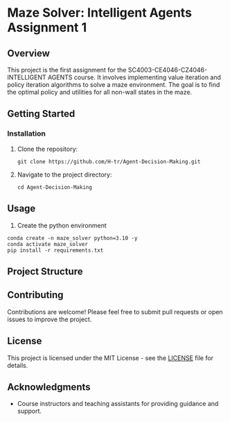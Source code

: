 # Maze Solver: Intelligent Agents Assignment 1

## Overview

This project is the first assignment for the SC4003-CE4046-CZ4046-INTELLIGENT AGENTS course. It involves implementing value iteration and policy iteration algorithms to solve a maze environment. The goal is to find the optimal policy and utilities for all non-wall states in the maze.

## Getting Started

### Installation

1. Clone the repository:
   ```
   git clone https://github.com/H-tr/Agent-Decision-Making.git
   ```
2. Navigate to the project directory:
   ```
   cd Agent-Decision-Making
   ```

## Usage

1. Create the python environment
```
conda create -n maze_solver python=3.10 -y
conda activate maze_solver
pip install -r requirements.txt
```

## Project Structure

## Contributing

Contributions are welcome! Please feel free to submit pull requests or open issues to improve the project.

## License

This project is licensed under the MIT License - see the [LICENSE](LICENSE) file for details.

## Acknowledgments

- Course instructors and teaching assistants for providing guidance and support.
